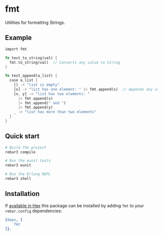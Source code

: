 # fmt

Utilities for formatting Strings.


## Example

```rust
import fmt

fn test_to_string(val) {
  fmt.to_string(val)  // Converts any value to String
}

fn test_append(a_list) {
  case a_list {
    [] -> "list is empty"
    [x] -> "list has one element: " |> fmt.append(x)  // Appends any value as a String
    [x, y] -> "list has two elements: "
      |> fmt.append(x)
      |> fmt.append(" and ")
      |> fmt.append(y)
    _ -> "list has more than two elements"
  }
}
```


## Quick start

```sh
# Build the project
rebar3 compile

# Run the eunit tests
rebar3 eunit

# Run the Erlang REPL
rebar3 shell
```


## Installation

If [available in Hex](https://www.rebar3.org/docs/dependencies#section-declaring-dependencies)
this package can be installed by adding `fmt` to your `rebar.config` dependencies:

```erlang
{deps, [
    fmt
]}.
```
